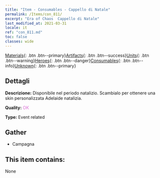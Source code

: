 ```yaml
---
title: "Item - Consumables - Cappello di Natale"
permalink: /Items/con_811/
excerpt: "Era of Chaos  Cappello di Natale"
last_modified_at: 2021-03-31
locale: it
ref: "con_811.md"
toc: false
classes: wide
---
```

 [Materials](/it/Items/){: .btn .btn--primary}[Artifacts](/it/Items/Artifacts/){: .btn .btn--success}[Units](/it/Items/Units/){: .btn .btn--warning}[Heroes](/it/Items/Heroes/){: .btn .btn--danger}[Consumables](/it/Items/Consumables/){: .btn .btn--info}[Unknown](/it/Items/Unknown/){: .btn .btn--primary}

## Dettagli
 **Descrizione:** Disponibile nel periodo natalizio. Scambialo per ottenere una skin personalizzata Adelaide natalizia.

 **Quality:** <span style="color: #DA70D6">OK</span>

 **Type:** Event related

## Gather

*    Campagna 

## This item contains:

  None

